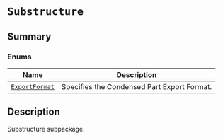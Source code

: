 # `Substructure`

<a id="summary"></a>

## Summary

### Enums

| Name | Description |
|--------------------------------------------------------------------------------------------------------------------------------------|-----------------------------------------------|
| [`ExportFormat`](ExportFormat.md#ansys.mechanical.stubs.v242.Ansys.Mechanical.DataModel.MechanicalEnums.Substructure.ExportFormat)   | Specifies the Condensed Part Export Format.   |

<a id="description"></a>

## Description

Substructure subpackage.

<!-- !! processed by numpydoc !! -->

